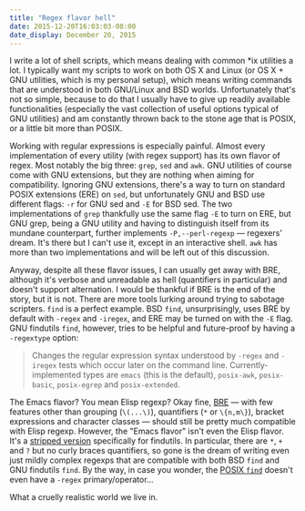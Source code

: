 ```yaml
---
title: "Regex flavor hell"
date: 2015-12-20T16:03:03-08:00
date_display: December 20, 2015
---
```


I write a lot of shell scripts, which means dealing with common *ix utilities a lot. I typically want my scripts to work on both OS X and Linux (or OS X + GNU utilities, which is my personal setup), which means writing commands that are understood in both GNU/Linux and BSD worlds. Unfortunately that's not so simple, because to do that I usually have to give up readily available functionalities (especially the vast collection of useful options typical of GNU utilities) and am constantly thrown back to the stone age that is POSIX, or a little bit more than POSIX.

Working with regular expressions is especially painful. Almost every implementation of every utility (with regex support) has its own flavor of regex. Most notably the big three: `grep`, `sed` and `awk`. GNU utilities of course come with GNU extensions, but they are nothing when aiming for compatibility. Ignoring GNU extensions, there's a way to turn on standard POSIX extensions (ERE) on `sed`, but unfortunately GNU and BSD use different flags: `-r` for GNU sed and `-E` for BSD sed. The two implementations of `grep` thankfully use the same flag `-E` to turn on ERE, but GNU grep, being a GNU utility and having to distinguish itself from its mundane counterpart, further implements `-P,--perl-regexp` — regexers' dream. It's there but I can't use it, except in an interactive shell. `awk` has more than two implementations and will be left out of this discussion.

Anyway, despite all these flavor issues, I can usually get away with BRE, although it's verbose and unreadable as hell (quantifiers in particular) and doesn't support alternation. I would be thankful if BRE is the end of the story, but it is not. There are more tools lurking around trying to sabotage scripters. `find` is a perfect example. BSD `find`, unsurprisingly, uses BRE by default with `-regex` and `-iregex`, and ERE may be turned on with the `-E` flag. GNU findutils `find`, however, tries to be helpful and future-proof by having a `-regextype` option:

> Changes the regular expression syntax understood by `-regex` and `-iregex` tests which occur later on the command line. Currently-implemented types are `emacs` (this is the default), `posix-awk`, `posix-basic`, `posix-egrep` and `posix-extended`.

The Emacs flavor? You mean Elisp regexp? Okay fine, [BRE](http://pubs.opengroup.org/onlinepubs/9699919799/basedefs/V1_chap09.html) — with few features other than grouping (`\(...\)`), quantifiers (`*` or `\{n,m\}`), bracket expressions and character classes — should still be pretty much compatible with Elisp regexp. However, the "Emacs flavor" isn't even the Elisp flavor. It's a [stripped version](https://www.gnu.org/software/findutils/manual/html_node/find_html/emacs-regular-expression-syntax.html) specifically for findutils. In particular, there are `*`, `+` and `?` but no curly braces quantifiers, so gone is the dream of writing even just mildly complex regexps that are compatible with both BSD `find` and GNU findutils `find`. By the way, in case you wonder, the [POSIX `find`](http://pubs.opengroup.org/onlinepubs/9699919799/utilities/find.html) doesn't even have a `-regex` primary/operator...

What a cruelly realistic world we live in.
